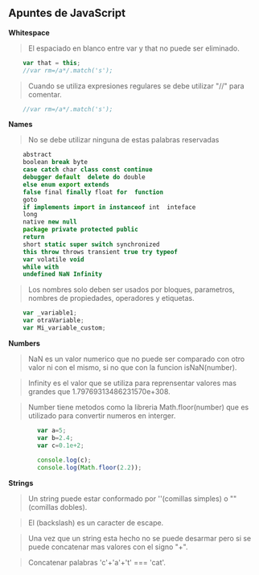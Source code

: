 ## Apuntes de JavaScript

**Whitespace**

> El espaciado en blanco entre var y that no puede ser eliminado.

```javascript
	var that = this;
	//var rm=/a*/.match('s'); 
```

>  Cuando se utiliza expresiones regulares se debe utilizar "//" para comentar.

```javascript
	//var rm=/a*/.match('s'); 
```


**Names**

> No se  debe utilizar ninguna de estas palabras reservadas

```javascript
	abstract
	boolean break byte
	case catch char class const continue
	debugger default  delete do double
	else enum export extends
	false final finally float for  function
	goto
	if implements import in instanceof int  inteface
	long
	native new null
	package private protected public 
	return
	short static super switch synchronized
	this throw throws transient true try typeof
	var volatile void
	while with
	undefined NaN Infinity
```


> Los nombres solo deben ser usados por bloques, parametros,
> nombres de propiedades, operadores y etiquetas.

```javascript
	var _variable1;
	var otraVariable;
	var Mi_variable_custom;
```

**Numbers**

> NaN es un valor numerico que no puede ser comparado con otro valor ni con el mismo, si no que con la funcion isNaN(number).

> Infinity es el valor que se utiliza para reprensentar valores mas grandes que 1.79769313486231570e+308.

> Number tiene metodos como la libreria Math.floor(number) que es utilizado para convertir numeros en interger.

```javascript
		var a=5;
    	var b=2.4;
    	var c=0.1e+2;
    
    	console.log(c);
    	console.log(Math.floor(2.2));
```


**Strings**

> Un string puede estar conformado por ''(comillas simples) o ""(comillas dobles).

> El \(backslash) es un caracter de escape.

> Una vez que un string esta hecho no se puede desarmar pero si se puede concatenar mas valores con el signo "+".

> Concatenar palabras 'c'+'a'+'t' === 'cat'.